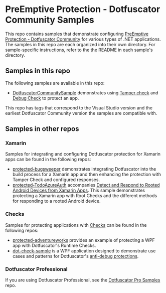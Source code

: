 # PreEmptive Protection - Dotfuscator Community Samples

This repo contains samples that demonstrate configuring [PreEmptive Protection - Dotfuscator Community](https://www.preemptive.com/products/dotfuscator/overview) for various types of .NET applications. 
The samples in this repo are each organized into their own directory.
For sample-specific instructions, refer to the the README in each sample's directory.

## Samples in this repo

The following samples are available in this repo:

* [DotfuscatorCommunitySample](DotfuscatorCommunitySample/README.md) demonstrates using [Tamper check](https://www.preemptive.com/dotfuscator/ce/docs/help/checks_tamper.html) and [Debug Check](https://www.preemptive.com/dotfuscator/ce/docs/help/checks_debug.html) to protect an app.

This repo has tags that correspond to the Visual Studio version and the earliest Dotfuscator Community version the samples are compatible with. 

## Samples in other repos

### Xamarin 

Samples for integrating and configuring Dotfuscator protection for Xamarin apps can be found in the following repos:
* [protected-bugsweeper](https://github.com/preemptive/protected-bugsweeper) demonstrates integrating Dotfuscator into the build process for a Xamarin app and then enhancing the protection with Tamper Check and configured responses.
* [protected-TodoAzureAuth](https://github.com/preemptive/Protected-TodoAzureAuth) accompanies [Detect and Respond to Rooted Android Devices from Xamarin Apps](https://msdn.microsoft.com/en-US/magazine/mt846653). 
This sample demonstrates protecting a Xamarin app with Root Checks and the different methods for responding to a rooted Android device.

### Checks

Samples for protecting applications with [Checks](https://www.preemptive.com/dotfuscator/pro/userguide/en/protection_checks_overview.html) can be found in the following repos:
* [protected-adventureworks](https://github.com/preemptive/protected-adventureworks) provides an example of protecting a WPF app with Dotfuscator's Runtime Checks.
* [dot-check-sample](https://github.com/preemptive/dot-check-sample) is a WPF application designed to demonstrate use cases and patterns for Dotfuscator's [anti-debug protections](https://www.preemptive.com/dotfuscator/pro/userguide/en/protection_checks_debug.html).

### Dotfuscator Professional

If you are using Dotfuscator Professional, see the [Dotfuscator Pro Samples](https://github.com/preemptive/dotfuscator-pro-samples) repo.
